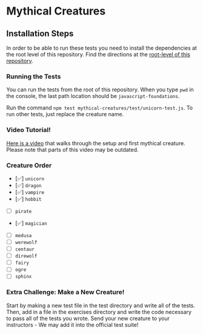 # Mythical Creatures

## Installation Steps

In order to be able to run these tests you need to install the dependencies at the root level of this repository. Find the directions at the [root-level of this repository](https://github.com/turingschool-examples/javascript-foundations).

### Running the Tests

You can run the tests from the root of this repository. When you type `pwd` in the console, the last path location should be `javascript-foundations`.

Run the command `npm test mythical-creatures/test/unicorn-test.js`. To run other tests, just replace the creature name.

### Video Tutorial!

[Here is a video](https://youtu.be/wfrwMYn2BCg) that walks through the setup and first mythical creature. Please note that parts of this video may be outdated.

### Creature Order

- [✅] `unicorn`
- [✅] `dragon`
- [✅] `vampire`
- [✅] `hobbit`
- [ ] `pirate`
- [✅] `magician`
- [ ] `medusa`
- [ ] `werewolf`
- [ ] `centaur`
- [ ] `direwolf`
- [ ] `fairy`
- [ ] `ogre`
- [ ] `sphinx`

### Extra Challenge: Make a New Creature!

Start by making a new test file in the test directory and write all of the tests. Then, add in a file in the exercises directory and write the code necessary to pass all of the tests you wrote. Send your new creature to your instructors - We may add it into the official test suite!
